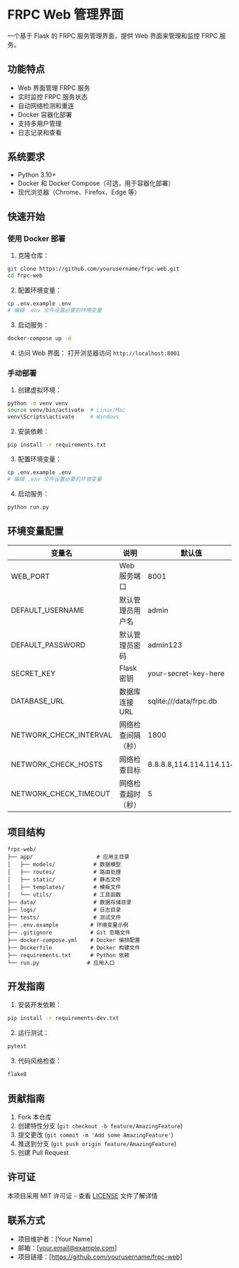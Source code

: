 # FRPC Web 管理界面

一个基于 Flask 的 FRPC 服务管理界面，提供 Web 界面来管理和监控 FRPC 服务。

## 功能特点

- Web 界面管理 FRPC 服务
- 实时监控 FRPC 服务状态
- 自动网络检测和重连
- Docker 容器化部署
- 支持多用户管理
- 日志记录和查看

## 系统要求

- Python 3.10+
- Docker 和 Docker Compose（可选，用于容器化部署）
- 现代浏览器（Chrome、Firefox、Edge 等）

## 快速开始

### 使用 Docker 部署

1. 克隆仓库：
```bash
git clone https://github.com/yourusername/frpc-web.git
cd frpc-web
```

2. 配置环境变量：
```bash
cp .env.example .env
# 编辑 .env 文件设置必要的环境变量
```

3. 启动服务：
```bash
docker-compose up -d
```

4. 访问 Web 界面：
打开浏览器访问 `http://localhost:8001`

### 手动部署

1. 创建虚拟环境：
```bash
python -m venv venv
source venv/bin/activate  # Linux/Mac
venv\Scripts\activate     # Windows
```

2. 安装依赖：
```bash
pip install -r requirements.txt
```

3. 配置环境变量：
```bash
cp .env.example .env
# 编辑 .env 文件设置必要的环境变量
```

4. 启动服务：
```bash
python run.py
```

## 环境变量配置

| 变量名 | 说明 | 默认值 |
|--------|------|--------|
| WEB_PORT | Web 服务端口 | 8001 |
| DEFAULT_USERNAME | 默认管理员用户名 | admin |
| DEFAULT_PASSWORD | 默认管理员密码 | admin123 |
| SECRET_KEY | Flask 密钥 | your-secret-key-here |
| DATABASE_URL | 数据库连接 URL | sqlite:///data/frpc.db |
| NETWORK_CHECK_INTERVAL | 网络检查间隔（秒） | 1800 |
| NETWORK_CHECK_HOSTS | 网络检查目标 | 8.8.8.8,114.114.114.114 |
| NETWORK_CHECK_TIMEOUT | 网络检查超时（秒） | 5 |

## 项目结构

```
frpc-web/
├── app/                    # 应用主目录
│   ├── models/            # 数据模型
│   ├── routes/            # 路由处理
│   ├── static/            # 静态文件
│   ├── templates/         # 模板文件
│   └── utils/             # 工具函数
├── data/                  # 数据存储目录
├── logs/                  # 日志目录
├── tests/                 # 测试文件
├── .env.example          # 环境变量示例
├── .gitignore            # Git 忽略文件
├── docker-compose.yml    # Docker 编排配置
├── Dockerfile            # Docker 构建文件
├── requirements.txt      # Python 依赖
└── run.py               # 应用入口
```

## 开发指南

1. 安装开发依赖：
```bash
pip install -r requirements-dev.txt
```

2. 运行测试：
```bash
pytest
```

3. 代码风格检查：
```bash
flake8
```

## 贡献指南

1. Fork 本仓库
2. 创建特性分支 (`git checkout -b feature/AmazingFeature`)
3. 提交更改 (`git commit -m 'Add some AmazingFeature'`)
4. 推送到分支 (`git push origin feature/AmazingFeature`)
5. 创建 Pull Request

## 许可证

本项目采用 MIT 许可证 - 查看 [LICENSE](LICENSE) 文件了解详情

## 联系方式

- 项目维护者：[Your Name]
- 邮箱：[your.email@example.com]
- 项目链接：[https://github.com/yourusername/frpc-web] 